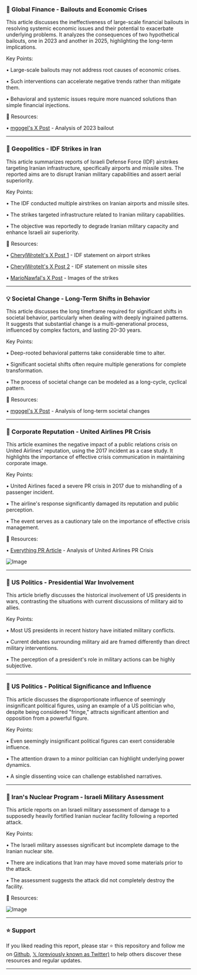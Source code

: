 ### 🤖 Global Finance - Bailouts and Economic Crises

This article discusses the ineffectiveness of large-scale financial bailouts in resolving systemic economic issues and their potential to exacerbate underlying problems.  It analyzes the consequences of two hypothetical bailouts, one in 2023 and another in 2025, highlighting the long-term implications.

Key Points:

• Large-scale bailouts may not address root causes of economic crises.


• Such interventions can accelerate negative trends rather than mitigate them.


• Behavioral and systemic issues require more nuanced solutions than simple financial injections.


🔗 Resources:

• [mgogel's X Post](https://x.com/mgogel/status/1664475456186331136) - Analysis of 2023 bailout


---

### 🤖 Geopolitics - IDF Strikes in Iran

This article summarizes reports of Israeli Defense Force (IDF) airstrikes targeting Iranian infrastructure, specifically airports and missile sites.  The reported aims are to disrupt Iranian military capabilities and assert aerial superiority.

Key Points:

• The IDF conducted multiple airstrikes on Iranian airports and missile sites.


• The strikes targeted infrastructure related to Iranian military capabilities.


• The objective was reportedly to degrade Iranian military capacity and enhance Israeli air superiority.


🔗 Resources:

• [CherylWroteIt's X Post 1](https://x.com/CherylWroteIt/status/1937038275941679406) - IDF statement on airport strikes


• [CherylWroteIt's X Post 2](https://x.com/CherylWroteIt/status/1937038500223664591) - IDF statement on missile sites


• [MarioNawfal's X Post](https://x.com/MarioNawfal/status/1937038662958752155) - Images of the strikes


---

### 💡 Societal Change - Long-Term Shifts in Behavior

This article discusses the long timeframe required for significant shifts in societal behavior, particularly when dealing with deeply ingrained patterns.  It suggests that substantial change is a multi-generational process, influenced by complex factors, and lasting 20-30 years.

Key Points:

• Deep-rooted behavioral patterns take considerable time to alter.


• Significant societal shifts often require multiple generations for complete transformation.


•  The process of societal change can be modeled as a long-cycle, cyclical pattern.


🔗 Resources:

• [mgogel's X Post](https://x.com/mgogel/status/1541145711059910656) - Analysis of long-term societal changes


---

### 🤖 Corporate Reputation - United Airlines PR Crisis

This article examines the negative impact of a public relations crisis on United Airlines' reputation, using the 2017 incident as a case study. It highlights the importance of effective crisis communication in maintaining corporate image.

Key Points:

• United Airlines faced a severe PR crisis in 2017 due to mishandling of a passenger incident.


• The airline's response significantly damaged its reputation and public perception.


• The event serves as a cautionary tale on the importance of effective crisis management.



🔗 Resources:

• [Everything PR Article](https://everything-pr.com/how-united-airlines-pr-crisis-derailed-its-reputation-a-lesson-in-corporate-missteps/) - Analysis of United Airlines PR Crisis


![Image](https://pbs.twimg.com/media/GuHNbIMWMAAgpo7?format=jpg&name=small)


---

### 🤖 US Politics - Presidential War Involvement

This article briefly discusses the historical involvement of US presidents in wars, contrasting the situations with current discussions of military aid to allies.

Key Points:

• Most US presidents in recent history have initiated military conflicts.


• Current debates surrounding military aid are framed differently than direct military interventions.


• The perception of a president's role in military actions can be highly subjective.



---

### 🤖 US Politics - Political Significance and Influence

This article discusses the disproportionate influence of seemingly insignificant political figures, using an example of a US politician who, despite being considered "fringe," attracts significant attention and opposition from a powerful figure.


Key Points:

•  Even seemingly insignificant political figures can exert considerable influence.


• The attention drawn to a minor politician can highlight underlying power dynamics.


•  A single dissenting voice can challenge established narratives.



---

### 🤖 Iran's Nuclear Program - Israeli Military Assessment

This article reports on an Israeli military assessment of damage to a supposedly heavily fortified Iranian nuclear facility following a reported attack.

Key Points:

• The Israeli military assesses significant but incomplete damage to the Iranian nuclear site.


•  There are indications that Iran may have moved some materials prior to the attack.


• The assessment suggests the attack did not completely destroy the facility.

🔗 Resources:

![Image](https://pbs.twimg.com/media/GuDoR-hWoAAPchw?format=jpg&name=small)


---

### ⭐️ Support

If you liked reading this report, please star ⭐️ this repository and follow me on [Github](https://github.com/Drix10), [𝕏 (previously known as Twitter)](https://x.com/DRIX_10_) to help others discover these resources and regular updates.

---